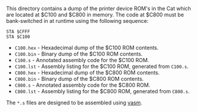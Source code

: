 
This directory contains a dump of the printer device ROM's in the Cat
which are located at $C100 and $C800 in memory.  The code at $C800
must be bank-switched in at runtime using the following sequence:

    STA $CFFF
    STA $C100

* `C100.hex` - Hexadecimal dump of the $C100 ROM contents.
* `C100.bin` - Binary dump of the $C100 ROM contents.
* `C100.s` - Annotated assembly code for the $C100 ROM.
* `C100.lst` - Assembly listing for the $C100 ROM, generated from `C100.s`.
* `C800.hex` - Hexadecimal dump of the $C800 ROM contents.
* `C800.bin` - Binary dump of the $C800 ROM contents.
* `C800.s` - Annotated assembly code for the $C800 ROM.
* `C800.lst` - Assembly listing for the $C800 ROM, generated from `C800.s`.

The `*.s` files are designed to be assembled using
[vasm](http://sun.hasenbraten.de/vasm/).
